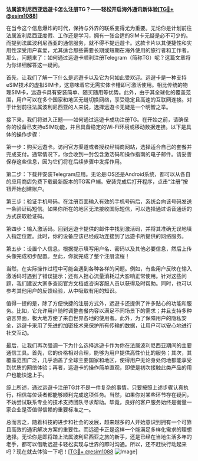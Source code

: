 **法属波利尼西亚远遊卡怎么注册TG？——轻松开启海外通讯新体验[[TG💪+ @esim1088](https://t.me/s/esim1088)]**

在当今这个信息爆炸的时代，保持与外界的联系变得尤为重要。无论你是计划前往法属波利尼西亚度假、工作还是学习，拥有一张合适的SIM卡无疑是必不可少的。而提到法属波利尼西亚的通信服务，就不得不提远遊卡。这款卡片以其便捷性和实用性深受用户喜爱，尤其适合那些需要长期或短期在海外使用的旅行者和工作者。那么，问题来了：如何通过远遊卡顺利注册Telegram（简称TG）呢？这篇文章将为你详细解答这一疑问。

首先，让我们了解一下什么是远遊卡以及它为何如此受欢迎。远遊卡是一种支持eSIM技术的虚拟SIM卡，这意味着它无需实体卡槽即可激活使用。相比传统的物理SIM卡，远遊卡具有安装简单、随买随用等优势。此外，由于其全球化的覆盖范围，用户可以在多个国家和地区无缝切换网络，享受稳定且高速的互联网连接。对于计划前往法属波利尼西亚的人来说，选择远遊卡无疑是一个明智之举。

接下来，我们将进入正题——如何通过远遊卡成功注册TG。在开始之前，请确保你的设备已支持eSIM功能，并且具备稳定的Wi-Fi环境或移动数据连接。以下是具体的操作步骤：

第一步：购买远遊卡。访问官方渠道或者授权经销商网站，选择适合自己的套餐并完成支付。通常情况下，你会收到一封包含激活码和操作指南的电子邮件。请妥善保存这些信息，因为它们将在后续步骤中发挥作用。

第二步：下载并安装Telegram应用。无论是iOS还是Android系统，都可以从各自的应用商店免费下载最新版本的TG客户端。安装完成后打开程序，点击“注册”按钮开始创建账户。

第三步：验证手机号码。在注册页面输入有效的手机号码后，系统会向该号码发送一条验证码短信。如果你所在的地区无法接收国际短信，可以选择通过语音通话的方式获取验证码。

第四步：输入激活码。回到远遊卡提供的邮件中找到激活码，并将其准确无误地填入指定位置。此时，你的设备应该已经成功连接到了远遊卡所提供的网络服务。

第五步：设置个人信息。根据提示填写用户名、密码以及其他必要信息，然后上传头像完成初步配置。至此，你就完成了整个注册流程！

当然，在实际操作过程中可能会遇到各种各样的问题。例如，有些用户反映在输入激活码时遇到了错误提示；还有人担心流量消耗过大影响正常使用。针对这些问题，我们建议大家多查阅官方文档或咨询客服人员以获得及时帮助。同时，也可以参考其他用户的反馈经验，从中吸取有用的知识。

值得一提的是，除了方便快捷的注册方式外，远遊卡还提供了许多贴心的功能和服务。比如，它允许用户随时调整套餐内容以满足不同场景下的需求；并且支持多种语言界面，极大地方便了来自世界各地的使用者。此外，为了保障用户的隐私安全，远遊卡采用了先进的加密技术来保护所有传输的数据，让用户可以安心地进行社交互动。

最后，让我们再次强调一下为什么选择远遊卡作为你在法属波利尼西亚期间的主要通信工具。首先，它的价格相对合理，能够为用户提供高性价比的服务；其次，其覆盖范围广泛，几乎涵盖了全球主要国家和地区，使得用户无论身处何地都能享受到优质的网络体验；再者，远遊卡的操作简单直观，即使是初次接触此类产品的用户也能快速上手。

综上所述，通过远遊卡注册TG并不是一件复杂的事情。只要按照上述步骤认真执行，相信每位读者都能够顺利完成这项任务。当然，如果你对某些环节存在疑问，不妨尝试联系专业的技术支持团队寻求帮助。毕竟，良好的客户服务始终是衡量一家企业是否值得信赖的重要标准之一。

总而言之，随着科技的进步和社会的发展，越来越多的人开始意识到拥有一个可靠且高效的通讯解决方案的重要性。而远遊卡正是这样一个能满足多样化需求的理想选择。无论你是即将踏上法属波利尼西亚之旅的新手，还是已经在当地生活多年的老手，都可以借助远遊卡轻松实现与世界的即时沟通。所以，还不赶快行动起来吗？现在就去体验一下吧！[[TG💪+ @esim1088](https://t.me/s/esim1088) ![Image](https://i.postimg.cc/4NQfJmqS/Snipaste-2025-05-13-00-14-12.png)]
